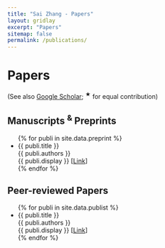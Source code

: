 ```yaml
---
title: "Sai Zhang - Papers"
layout: gridlay
excerpt: "Papers"
sitemap: false
permalink: /publications/
---
```


<script async src="https://badge.dimensions.ai/badge.js" charset="utf-8"></script>

# Papers

(See also [Google Scholar](https://scholar.google.com/citations?user=cnFBCDEAAAAJ); <sup>&#9733;</sup> for equal contribution)

## Manuscripts <sup>&#38;</sup> Preprints
<ul>
{% for publi in site.data.preprint %}
<li>{{ publi.title }}<br>
  {{ publi.authors }}<br>
  {{ publi.display }} [<a href="{{ publi.url }}">Link</a>]
</li>
{% endfor %}
</ul>

## Peer-reviewed Papers
<ul>
{% for publi in site.data.publist %}
<li>{{ publi.title }}<br>
  {{ publi.authors }}<br>
  {{ publi.display }} [<a href="{{ publi.url }}">Link</a>]
</li>
{% endfor %}
</ul>
